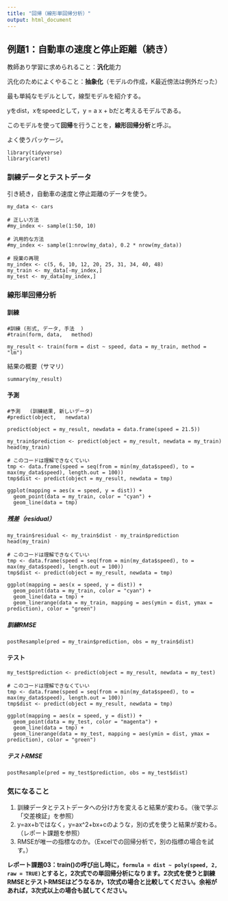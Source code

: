 ```yaml
---
title: "回帰（線形単回帰分析）"
output: html_document
---
```


## 例題1：⾃動⾞の速度と停⽌距離（続き）

教師あり学習に求められること：**汎化**能力

汎化のためによくやること：**抽象化**（モデルの作成，K最近傍法は例外だった）

最も単純なモデルとして，線型モデルを紹介する。

yをdist，xをspeedとして，y = a x + bだと考えるモデルである。

このモデルを使って**回帰**を行うことを，**線形回帰分析**と呼ぶ。

よく使うパッケージ。

```{r, message=FALSE}
library(tidyverse)
library(caret)
```

### 訓練データとテストデータ

引き続き，⾃動⾞の速度と停⽌距離のデータを使う。

```{r}
my_data <- cars
```

```{r}
# 正しい方法
#my_index <- sample(1:50, 10)

# 汎用的な方法
#my_index <- sample(1:nrow(my_data), 0.2 * nrow(my_data))

# 授業の再現
my_index <- c(5, 6, 10, 12, 20, 25, 31, 34, 40, 48)
my_train <- my_data[-my_index,]
my_test <- my_data[my_index,]
```

### 線形単回帰分析

#### 訓練

```{r}
#訓練 (形式, データ, 手法  )
#train(form, data,   method)

my_result <- train(form = dist ~ speed, data = my_train, method = "lm")
```

結果の概要（サマリ）

```{r}
summary(my_result)
```

#### 予測

```{r}
#予測   (訓練結果, 新しいデータ)
#predict(object,   newdata)

predict(object = my_result, newdata = data.frame(speed = 21.5))
```

```{r}
my_train$prediction <- predict(object = my_result, newdata = my_train)
head(my_train)
```

```{r}
# このコードは理解できなくていい
tmp <- data.frame(speed = seq(from = min(my_data$speed), to = max(my_data$speed), length.out = 100))
tmp$dist <- predict(object = my_result, newdata = tmp)

ggplot(mapping = aes(x = speed, y = dist)) +
  geom_point(data = my_train, color = "cyan") +
  geom_line(data = tmp)
```

##### 残差（residual）

```{r}
my_train$residual <- my_train$dist - my_train$prediction
head(my_train)
```

```{r}
# このコードは理解できなくていい
tmp <- data.frame(speed = seq(from = min(my_data$speed), to = max(my_data$speed), length.out = 100))
tmp$dist <- predict(object = my_result, newdata = tmp)

ggplot(mapping = aes(x = speed, y = dist)) +
  geom_point(data = my_train, color = "cyan") +
  geom_line(data = tmp) +
  geom_linerange(data = my_train, mapping = aes(ymin = dist, ymax = prediction), color = "green")
```

##### 訓練RMSE

```{r}
postResample(pred = my_train$prediction, obs = my_train$dist)
```

#### テスト

```{r}
my_test$prediction <- predict(object = my_result, newdata = my_test)
```

```{r}
# このコードは理解できなくていい
tmp <- data.frame(speed = seq(from = min(my_data$speed), to = max(my_data$speed), length.out = 100))
tmp$dist <- predict(object = my_result, newdata = tmp)

ggplot(mapping = aes(x = speed, y = dist)) +
  geom_point(data = my_test, color = "magenta") +
  geom_line(data = tmp) +
  geom_linerange(data = my_test, mapping = aes(ymin = dist, ymax = prediction), color = "green")
```

##### テストRMSE

```{r}
postResample(pred = my_test$prediction, obs = my_test$dist)
```

### 気になること

1. 訓練データとテストデータへの分け方を変えると結果が変わる。（後で学ぶ「交差検証」を参照）
1. y=ax+bではなく，y=ax^2+bx+cのような，別の式を使うと結果が変わる。（レポート課題を参照）
1. RMSEが唯一の指標なのか。（Excelでの回帰分析で，別の指標の場合を試す。）

**レポート課題03：train()の呼び出し時に，`formula = dist ~ poly(speed, 2, raw = TRUE)`とすると，2次式での単回帰分析になります。2次式を使うと訓練RMSEとテストRMSEはどうなるか，1次式の場合と比較してください。余裕があれば，3次式以上の場合も試してください。**
